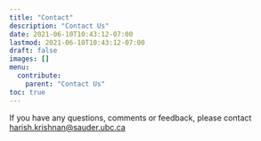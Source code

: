 ```yaml
---
title: "Contact"
description: "Contact Us"
date: 2021-06-10T10:43:12-07:00
lastmod: 2021-06-10T10:43:12-07:00
draft: false
images: []
menu:
  contribute:
    parent: "Contact Us"
toc: true
---
```


If you have any questions, comments or feedback, please contact harish.krishnan@sauder.ubc.ca
